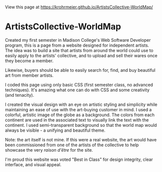 View this page at https://krohrmeier.github.io/ArtistsCollective-WorldMap/

# ArtistsCollective-WorldMap

Created my first semester in Madison College's Web Software Developer program, this is a page from a website designed for independent artists. The idea was to build a site that artists from around the world could use to easily apply to the artists' collective, and to upload and sell their wares once they become a member.

Likewise, buyers should be able to easily search for, find, and buy beautiful art from member artists.

I coded this page using only basic CSS (first semester class, no advanced techniques).
It's amazing what one can do with CSS and some creativity (and tenacity).

I created the visual design with an eye on artistic styling and simplicity while maintaining an ease of use with the art-buying customer in mind. I used a colorful, artistic image of the globe as a background. The colors from each continent are used in the associated text to visually link the text with the continent. I used semi-transparent background so that the world map would always be visible - a unifying and beautiful theme.

Note: the art itself is not mine. If this were a real website, the art would have been commissioned from one of the artists of the collective to help showcase the very _raison d'être_ for the site.

I'm proud this website was voted "Best in Class" for design integrity, clear interface, and visual appeal.
